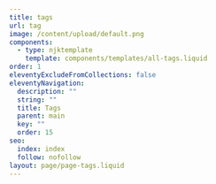 ```yaml
---
title: tags
url: tag
image: /content/upload/default.png
components:
  - type: njktemplate
    template: components/templates/all-tags.liquid
order: 1
eleventyExcludeFromCollections: false
eleventyNavigation:
  description: ""
  string: ""
  title: Tags
  parent: main
  key: ""
  order: 15
seo:
  index: index
  follow: nofollow
layout: page/page-tags.liquid
---
```

